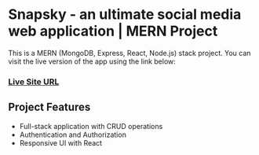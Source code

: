 # Snapsky - an ultimate social media web application | MERN Project

This is a MERN (MongoDB, Express, React, Node.js) stack project. You can visit the live version of the app using the link below:

### [Live Site URL](https://snapsky-client.onrender.com)

## Project Features
- Full-stack application with CRUD operations
- Authentication and Authorization
- Responsive UI with React
